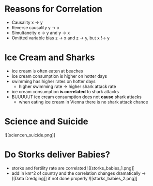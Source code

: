 # Reasons for Correlation
- Causality 		        x -> y
- Reverse causality	        y -> x
- Simultaneity		        x -> y and y -> x
- Omitted variable bias	z -> x and z -> y, but x !-> y

# Ice Cream and Sharks
- ice cream is often eaten at beaches
- ice cream consumption is higher on hotter days
- swimming has higher rates on hotter days
	- higher swimming rate -> higher shark attack rate
- ice cream consumption **is correlated** to shark attacks
- BUUUUUT ice cream consumption does not **cause** shark attacks
	- when eating ice cream in Vienna there is no shark attack chance
	
# Science and Suicide
![[sciencen_suicide.png]]

# Do Storks deliver Babies?
- storks and fertility rate are correlated
![[storks_babies_1.png]]
- add in km^2 of country and the correlation changes dramatically -> [[Data Dredging]] if not done properly
![[storks_babies_2.png]]